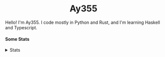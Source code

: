 <h1 align="center"><b>Ay355</b></h1>


Hello! I'm Ay355. I code mostly in Python and Rust, and I'm learning Haskell and Typescript.


#### Some Stats


<details>
<summary>Stats</summary>
<br>
 
<a href="https://github.com/Ay-355">
 <img align="center" src="https://github-readme-stats.vercel.app/api?username=Ay-355&theme=tokyonight&show_icons=true&count_private=true&hide_border=true" />
</a><a href="https://github.com/Ay-355">
  <img align="center" src="https://github-readme-stats.vercel.app/api/top-langs/?username=Ay-355&hide=toml,yaml,cmake&layout=compact&langs_count=8&theme=tokyonight&hide_border=true" />
</a>

 
&nbsp; <!-- Space character to put some space between the different stat types. -->

 
<!--START_SECTION:waka-->
**🐱 My GitHub Data** 

> 🏆 51 Contributions in the Year 2022
 > 
> 📦 1.8 kB Used in GitHub's Storage 
 > 
> 🚫 Not Opted to Hire
 > 
> 📜 12 Public Repositories 
 > 
> 🔑 2 Private Repositories  
 > 
**I'm a Night 🦉** 

```text
🌞 Morning    28 commits     ██░░░░░░░░░░░░░░░░░░░░░░░   8.59% 
🌆 Daytime    132 commits    ██████████░░░░░░░░░░░░░░░   40.49% 
🌃 Evening    158 commits    ████████████░░░░░░░░░░░░░   48.47% 
🌙 Night      8 commits      ░░░░░░░░░░░░░░░░░░░░░░░░░   2.45%

```
📅 **I'm Most Productive on Monday** 

```text
Monday       56 commits     ████░░░░░░░░░░░░░░░░░░░░░   17.18% 
Tuesday      48 commits     ███░░░░░░░░░░░░░░░░░░░░░░   14.72% 
Wednesday    41 commits     ███░░░░░░░░░░░░░░░░░░░░░░   12.58% 
Thursday     49 commits     ███░░░░░░░░░░░░░░░░░░░░░░   15.03% 
Friday       48 commits     ███░░░░░░░░░░░░░░░░░░░░░░   14.72% 
Saturday     48 commits     ███░░░░░░░░░░░░░░░░░░░░░░   14.72% 
Sunday       36 commits     ██░░░░░░░░░░░░░░░░░░░░░░░   11.04%

```


📊 **This Week I Spent My Time On** 

```text
💬 Programming Languages: 
Python                   4 hrs 41 mins       ████████████████████████░   95.85% 
JavaScript               12 mins             █░░░░░░░░░░░░░░░░░░░░░░░░   4.15%

🔥 Editors: 
Neovim                   3 hrs 44 mins       ███████████████████░░░░░░   76.4% 
Notepad++                1 hr 9 mins         ██████░░░░░░░░░░░░░░░░░░░   23.6%

🐱‍💻 Projects: 
schoolwork               3 hrs 44 mins       ███████████████████░░░░░░   76.4% 
Unknown Project          1 hr 9 mins         ██████░░░░░░░░░░░░░░░░░░░   23.6%

💻 Operating System: 
Windows                  4 hrs 53 mins       █████████████████████████   100.0%

```

**I Mostly Code in Python** 

```text
Python                   8 repos             ██████████████████░░░░░░░   72.73% 
HTML                     1 repo              ██░░░░░░░░░░░░░░░░░░░░░░░   9.09% 
C++                      1 repo              ██░░░░░░░░░░░░░░░░░░░░░░░   9.09% 
Rust                     1 repo              ██░░░░░░░░░░░░░░░░░░░░░░░   9.09%

```



 Last Updated on 26/03/2022 12:56:30 UTC
<!--END_SECTION:waka-->
</details>
